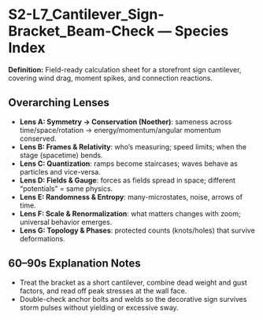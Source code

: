 # S2-L7_Cantilever_Sign-Bracket_Beam-Check — Species Index
**Definition:** Field-ready calculation sheet for a storefront sign cantilever, covering wind drag, moment spikes, and connection reactions.

## Overarching Lenses

- **Lens A: Symmetry -> Conservation (Noether)**: sameness across time/space/rotation → energy/momentum/angular momentum conserved.
- **Lens B: Frames & Relativity**: who’s measuring; speed limits; when the stage (spacetime) bends.
- **Lens C: Quantization**: ramps become staircases; waves behave as particles and vice-versa.
- **Lens D: Fields & Gauge**: forces as fields spread in space; different “potentials” = same physics.
- **Lens E: Randomness & Entropy**: many-microstates, noise, arrows of time.
- **Lens F: Scale & Renormalization**: what matters changes with zoom; universal behavior emerges.
- **Lens G: Topology & Phases**: protected counts (knots/holes) that survive deformations.

## 60–90s Explanation Notes
- Treat the bracket as a short cantilever, combine dead weight and gust factors, and read off peak stresses at the wall face.
- Double-check anchor bolts and welds so the decorative sign survives storm pulses without yielding or excessive sway.
